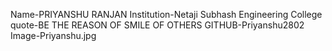 Name-PRIYANSHU RANJAN
Institution-Netaji Subhash Engineering College
quote-BE THE REASON OF SMILE OF OTHERS
GITHUB-Priyanshu2802
Image-Priyanshu.jpg
